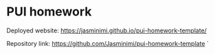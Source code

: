 # PUI homework

Deployed website: https://jasminimi.github.io/pui-homework-template/

Repository link: https://github.com/Jasminimi/pui-homework-template
`

